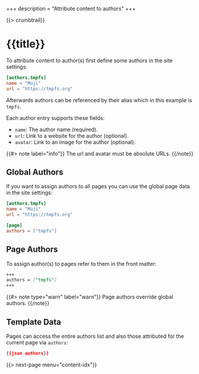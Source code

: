 +++
description = "Attribute content to authors"
+++

{{> crumbtrail}}

# {{title}}

To attribute content to author(s) first define some authors in the site settings:

```toml
[authors.tmpfs]
name = "Muji"
url = "https://tmpfs.org"
```

Afterwards authors can be referenced by their alias which in this example is `tmpfs`.

Each author entry supports these fields:

* `name`: The author name (required).
* `url`: Link to a website for the author (optional).
* `avatar`: Link to an image for the author (optional).

{{#> note label="info"}}
The url and avatar must be absolute URLs.
{{/note}}

## Global Authors

If you want to assign authors to all pages you can use the global page data in the site settings:

```toml
[authors.tmpfs]
name = "Muji"
url = "https://tmpfs.org"

[page]
authors = ["tmpfs"]
```

## Page Authors

To assign author(s) to pages refer to them in the front matter:

```markdown
+++
authors = ["tmpfs"]
+++
```

{{#> note type="warn" label="warn"}}
Page authors override global authors.
{{/note}}

## Template Data

Pages can access the entire authors list and also those attributed for the current page via `authors`:

```json
{{json authors}}
```

{{> next-page menu="content-idx"}}

